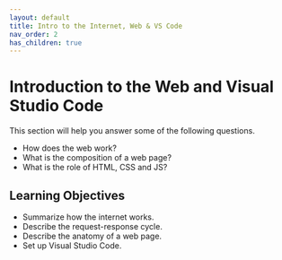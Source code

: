 ```yaml
---
layout: default
title: Intro to the Internet, Web & VS Code
nav_order: 2
has_children: true
---
```


# Introduction to the Web and Visual Studio Code

This section will help you answer some of the following questions.

-   How does the web work?
-   What is the composition of a web page?
-   What is the role of HTML, CSS and JS?

## Learning Objectives

-   Summarize how the internet works.
-   Describe the request-response cycle.
-   Describe the anatomy of a web page.
-   Set up Visual Studio Code.
